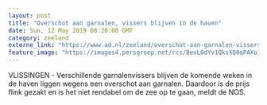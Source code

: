 ```yaml
---
layout: post
title: "Overschot aan garnalen, vissers blijven in de haven"
date: Sun, 12 May 2019 08:20:00 GMT
category: zeeland
externe_link: "https://www.ad.nl/zeeland/overschot-aan-garnalen-vissers-blijven-in-de-haven~a4034a00/"
feature_image: "https://images4.persgroep.net/rcs/BeuL0dYv1QksXQ8qPAXo1wK5Qu4/diocontent/132497672/_fitwidth/400/?appId=21791a8992982cd8da851550a453bd7f&quality=0.7"
---
```


VLISSINGEN  - Verschillende garnalenvissers blijven de komende weken in de haven liggen wegens een overschot aan garnalen. Daardoor is de prijs flink gezakt en is het niet rendabel om de zee op te gaan, meldt de NOS.
